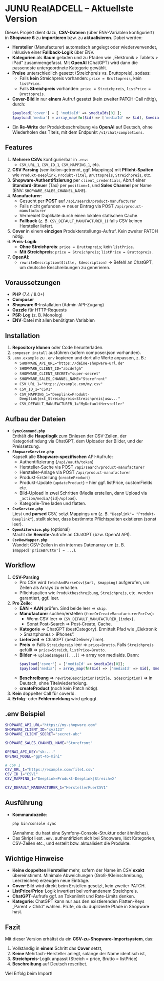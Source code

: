 # JUNU RealADCELL – Aktuellste Version

Dieses Projekt dient dazu, **CSV-Dateien** (über ENV-Variablen konfiguriert) in **Shopware 6** zu **importieren** bzw. zu **aktualisieren**. Dabei werden:

- **Hersteller** (Manufacturer) automatisch angelegt oder wiederverwendet, inklusive einer **Fallback-Logik** über ENV.  
- **Kategorien** als **Baum** geladen und zu Pfaden wie „Elektronik > Tablets > iPad“ zusammengefasst. Mit **OpenAI** (ChatGPT) wird dann die passendste untergeordnete Kategorie gewählt.  
- **Preise** unterschiedlich gesetzt (Streichpreis vs. Bruttopreis), sodass:
  - Falls **kein** Streichpreis vorhanden: `price = Bruttopreis`, kein `listPrice`.  
  - Falls **Streichpreis** vorhanden: `price = Streichpreis`, `listPrice = Bruttopreis`.  
- **Cover-Bild** in nur **einem** Aufruf gesetzt (kein zweiter PATCH-Call nötig), durch:
  ```php
  $payload['cover'] = [ 'mediaId' => $mediaIds[0] ];
  $payload['media'] = array_map(fn($id) => ['mediaId' => $id], $mediaIds);
  ```
- Ein **Re-Write** der Produktbeschreibung via **OpenAI** auf Deutsch, ohne Wiederholen des Titels, mit dem Endpunkt `/v1/chat/completions`.

## Features

1. **Mehrere CSVs** konfigurierbar in `.env`:
   - `CSV_URL_1`, `CSV_ID_1`, `CSV_MAPPING_1`, etc.  
2. **CSV Parsing** (semikolon-getrennt, ggf. Mappings) mit **Pflicht-Spalten** wie `Produkt-Deeplink`, `Produkt-Titel`, `Bruttopreis`, `Streichpreis`, etc.  
3. **Shopware-Authentifizierung** per `client_credentials`, Abruf einer **Standard-Steuer** (Tax) per `position=1`, und **Sales Channel** per Name (ENV: `SHOPWARE_SALES_CHANNEL_NAME`).  
4. **Manufacturer**:
   - Gesucht per **POST** auf `/api/search/product-manufacturer`  
   - Falls nicht gefunden => neuer Eintrag via POST `/api/product-manufacturer`  
   - Vermeidet Duplikate durch einen lokalen statischen Cache.  
   - **Fallback** (z. B. `CSV_DEFAULT_MANUFACTURER_1`) falls CSV keinen Hersteller liefert.  
5. **Cover** in einem **einzigen** Produkterstellungs-Aufruf. Kein zweiter PATCH nötig.  
6. **Preis-Logik**:
   - **Ohne Streichpreis**: `price = Bruttopreis`; kein `listPrice`.
   - **Mit Streichpreis**: `price = Streichpreis`; `listPrice = Bruttopreis`.  
7. **OpenAI**:
   - `rewriteDescription($title, $description)` => Befehl an ChatGPT, um deutsche Beschreibungen zu generieren.

## Voraussetzungen

- **PHP** (7.4 / 8.0+)  
- **Composer**  
- **Shopware 6**-Installation (Admin-API-Zugang)  
- **Guzzle** für HTTP-Requests  
- **PSR-Log** (z. B. Monolog)  
- **ENV**-Datei mit allen benötigten Variablen

## Installation

1. **Repository klonen** oder Code herunterladen.  
2. `composer install` ausführen (sofern composer.json vorhanden).  
3. `.env.example` zu `.env` kopieren und dort alle Werte anpassen, z. B.:
   - `SHOPWARE_API_URL="https://deine-shopware-url.de"`
   - `SHOPWARE_CLIENT_ID="abcdefgh"`
   - `SHOPWARE_CLIENT_SECRET="super-secret"`
   - `SHOPWARE_SALES_CHANNEL_NAME="Storefront"`
   - `CSV_URL_1="https://example.com/my.csv"`
   - `CSV_ID_1="CSV1"`
   - `CSV_MAPPING_1="Deeplink=Produkt-Deeplink|ext_Streichpreis=Streichpreis|usw..."`
   - `CSV_DEFAULT_MANUFACTURER_1="MyDefaultHersteller"`

## Aufbau der Dateien

- **`SyncCommand.php`**  
  Enthält die **Hauptlogik** zum Einlesen der CSV-Zeilen, der Kategoriefindung via ChatGPT, dem Uploader der Bilder, und der Preissetzung.  
- **`ShopwareService.php`**  
  Kapselt alle **Shopware-spezifischen** API-Aufrufe:  
  - Authentifizierung (`/api/oauth/token`)  
  - Hersteller-Suche via POST `/api/search/product-manufacturer`  
  - Hersteller-Anlage via POST `/api/product-manufacturer`  
  - Produkt-Erstellung (`createProduct`)  
  - Produkt-Update (`updateProduct`) – hier ggf. listPrice, customFields etc.  
  - Bild-Upload in zwei Schritten (Media erstellen, dann Upload via `_action/media/{id}/upload`).  
  - Kategorie-Tree laden und flatten.  
- **`CsvService.php`**  
  Liest und **parsed** CSV, setzt Mappings um (z. B. `"Deeplink"= "Produkt-Deeplink"`), stellt sicher, dass bestimmte Pflichtspalten existieren (sonst leer).  
- **`OpenAiService.php`** (optional)  
  Macht die **Rewrite**-Aufrufe an ChatGPT (bzw. OpenAI API).  
- **`CsvRowMapper.php`**  
  Wandelt CSV-Zeilen in ein internes Datenarray um (z. B. `$mapped['priceBrutto'] = ...`).

## Workflow

1. **CSV-Parsing**  
   - Pro CSV wird `fetchAndParseCsv($url, $mapping)` aufgerufen, um Zeilen als Arrays zu erhalten.  
   - Pflichtspalten wie `Produktbeschreibung`, `Streichpreis`, etc. werden garantiert, ggf. leer.  
2. **Pro Zeile**:
   - **EAN + AAN** prüfen. Sind beide leer => `skip`.  
   - **Manufacturer** suchen/erstellen (`findOrCreateManufacturerForCsv`):
     - Wenn CSV leer => `CSV_DEFAULT_MANUFACTURER_{index}`.  
     - Sonst Post-Search => Post-Create, Cache.  
   - **Kategorie** => ChatGPT (bestCategory). Ermittelt Pfad wie „Elektronik > Smartphones > iPhones“.  
   - **Lieferzeit** => ChatGPT (bestDeliveryTime).  
   - **Preis** => Falls `Streichpreis` leer => `price=Brutto`. Falls `Streichpreis` gefüllt => `price=Streich`, `listPrice=Brutto`.  
   - **Bilder** => `uploadImages([...])` => array von mediaIds. Dann:
     ```php
     $payload['cover'] = ['mediaId' => $mediaIds[0]];
     $payload['media'] = array_map(fn($id) => ['mediaId' => $id], $mediaIds);
     ```
   - **Beschreibung** => `rewriteDescription($title, $description)` => in Deutsch, ohne Titelwiederholung.  
   - **createProduct** (noch kein Patch nötig).  
3. **Kein** doppelter Call für coverId.  
4. **Erfolg**- oder **Fehlermeldung** wird geloggt.

## .env Beispiel

```bash
SHOPWARE_API_URL="https://my-shopware.com"
SHOPWARE_CLIENT_ID="xyz123"
SHOPWARE_CLIENT_SECRET="secret-abc"

SHOPWARE_SALES_CHANNEL_NAME="Storefront"

OPENAI_API_KEY="sk-..."
OPENAI_MODEL="gpt-4o-mini"

# CSV 1
CSV_URL_1="https://example.com/file1.csv"
CSV_ID_1="CSV1"
CSV_MAPPING_1="Deeplink=Produkt-Deeplink|Streich=X"

CSV_DEFAULT_MANUFACTURER_1="HerstellerFuerCSV1"
```

## Ausführung

- **Kommandozeile**:  
  ```bash
  php bin/console sync
  ```
  (Annahme: du hast eine Symfony-Console-Struktur oder ähnliches).  
- Das Skript liest `.env`, authentifiziert sich bei Shopware, lädt Kategorien, CSV-Zeilen etc., und erstellt bzw. aktualisiert die Produkte.

## Wichtige Hinweise

- **Keine doppelten Hersteller** mehr, sofern der Name im CSV **exakt** übereinstimmt. Minimale Abweichungen (Groß-/Kleinschreibung, Leerzeichen) erzeugen neue Einträge.  
- **Cover**-Bild wird direkt beim Erstellen gesetzt, kein zweiter PATCH.  
- **ListPrice**/**Price**-Logik invertiert bei vorhandenem Streichpreis.  
- **ChatGPT**-Aufrufe ggf. an Tokenlimit und Rate-Limits denken.  
- **Kategorie**: ChatGPT kann nur aus den existierenden Flatten-Keys „Parent > Child“ wählen. Prüfe, ob du duplizierte Pfade in Shopware hast.  

## Fazit

Mit dieser Version erhältst du ein **CSV-zu-Shopware-Importsystem**, das:

1. Vollständig in **einem** Schritt das **Cover** setzt,  
2. **Keine** Mehrfach-Hersteller anlegt, solange der Name identisch ist,  
3. **Streichpreis**-Logik anpasst (Streich = price, Brutto = listPrice)  
4. **Beschreibung** auf Deutsch rescribet.

Viel Erfolg beim Import!  
